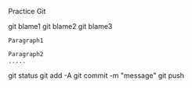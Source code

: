 Practice Git

git blame1
git blame2
git blame3


```
Paragraph1
```


```
Paragraph2
.....
```


git status
git add -A
git commit -m "message"
git push


